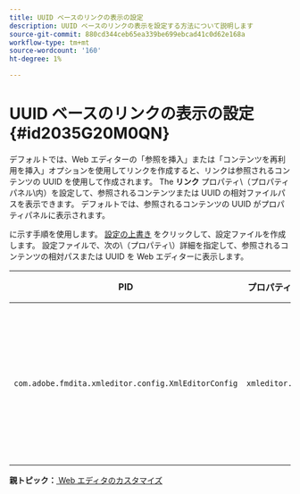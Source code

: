 ```yaml
---
title: UUID ベースのリンクの表示の設定
description: UUID ベースのリンクの表示を設定する方法について説明します
source-git-commit: 880cd344ceb65ea339be699ebcad41c0d62e168a
workflow-type: tm+mt
source-wordcount: '160'
ht-degree: 1%

---
```


# UUID ベースのリンクの表示の設定 {#id2035G20M0QN}

デフォルトでは、Web エディターの「参照を挿入」または「コンテンツを再利用を挿入」オプションを使用してリンクを作成すると、リンクは参照されるコンテンツの UUID を使用して作成されます。 The **リンク** プロパティ\（プロパティパネル\内）を設定して、参照されるコンテンツまたは UUID の相対ファイルパスを表示できます。 デフォルトでは、参照されるコンテンツの UUID がプロパティパネルに表示されます。

に示す手順を使用します。 [設定の上書き](download-install-additional-config-override.md#) をクリックして、設定ファイルを作成します。 設定ファイルで、次の\（プロパティ\）詳細を指定して、参照されるコンテンツの相対パスまたは UUID を Web エディターに表示します。

| PID | プロパティキー | プロパティの値 |
|---|------------|--------------|
| `com.adobe.fmdita.xmleditor.config.XmlEditorConfig` | `xmleditor.uuid` | ブール値\(true/false\)。 リンクされたコンテンツの相対パスを表示する場合は、このプロパティを false に設定します。 <br> **デフォルト値**: true |

**親トピック：**[ Web エディタのカスタマイズ](conf-web-editor.md)
